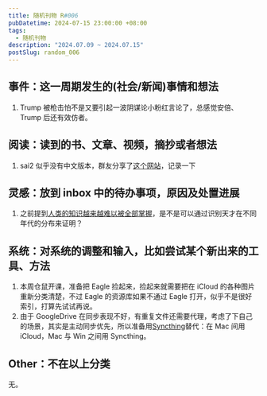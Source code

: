 ```yaml
---
title: 随机刊物 R#006
pubDatetime: 2024-07-15 23:00:00 +08:00
tags:
  - 随机刊物
description: "2024.07.09 ~ 2024.07.15"
postSlug: random_006
---
```


## 事件：这一周期发生的(社会/新闻)事情和想法

1. Trump 被枪击怕不是又要引起一波阴谋论小粉红言论了，总感觉安倍、Trump 后还有效仿者。

## 阅读：读到的书、文章、视频，摘抄或者想法

1. sai2 似乎没有中文版本，群友分享了[这个网站](https://sai.piv.ink/)，记录一下

## 灵感：放到 inbox 中的待办事项，原因及处置进展

1. 之前提到[人类的知识越来越难以被全部掌握](https://blog.sakanano.moe/journals/random_004/)，是不是可以通过识别天才在不同年代的分布来证明？

## 系统：对系统的调整和输入，比如尝试某个新出来的工具、方法

1. 本周仓鼠开课，准备把 Eagle 捡起来，捡起来就需要把在 iCloud 的各种图片重新分类清楚，不过 Eagle 的资源库如果不通过 Eagle 打开，似乎不是很好索引，打算先试试再说。
2. 由于 GoogleDrive 在同步表现不好，有重复文件还需要代理，考虑了下自己的场景，其实是主动同步优先，所以准备用[Syncthing](https://github.com/syncthing/syncthing)替代：在 Mac 间用 iCloud，Mac 与 Win 之间用 Syncthing。

## Other：不在以上分类

无。
